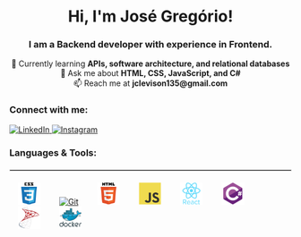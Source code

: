 <h1 align="center">Hi, I'm José Gregório! </h1>
<h3 align="center">I am a Backend developer with experience in Frontend.</h3>

<p align="center">
🌱 Currently learning <strong>APIs, software architecture, and relational databases</strong><br>
💬 Ask me about <strong>HTML, CSS, JavaScript, and C#</strong><br>
📫 Reach me at <strong>jclevison135@gmail.com</strong>
</p>

<h3 align="left">Connect with me:</h3>
<p align="left">
  <a href="https://www.linkedin.com/in/jos%C3%A9-greg%C3%B3rio-476810235/" target="_blank">
    <img src="https://raw.githubusercontent.com/rahuldkjain/github-profile-readme-generator/master/src/images/icons/Social/linked-in-alt.svg" alt="LinkedIn" height="30" width="40" />
  </a>
  <a href="https://www.instagram.com/clevison_gregorio/" target="_blank">
    <img src="https://raw.githubusercontent.com/rahuldkjain/github-profile-readme-generator/master/src/images/icons/Social/instagram.svg" alt="Instagram" height="30" width="40" />
  </a>
 <!-- <a href="https://seuportfolio.com" target="_blank">
    <img src="https://raw.githubusercontent.com/simple-icons/simple-icons/develop/icons/web.svg" alt="Portfolio" height="30" width="40" />
  </a> -->
</p>

<h3 align="left">Languages & Tools:</h3>
<!-- Separation line -->
<hr style="border:1px solid #ccc; margin:20px 0;" />

<p align="left">
  <figure style="display:inline-block; text-align:center; margin:0 15px;">
    <a href="https://www.w3schools.com/css/" target="_blank">
      <img src="https://raw.githubusercontent.com/devicons/devicon/master/icons/css3/css3-original-wordmark.svg" alt="CSS3" width="40" height="40"/>
    </a>
  </figure>

  <figure style="display:inline-block; text-align:center; margin:0 15px;">
    <a href="https://git-scm.com/" target="_blank">
      <img src="https://www.vectorlogo.zone/logos/git-scm/git-scm-icon.svg" alt="Git" width="40" height="40"/>
    </a>
  </figure>

  <figure style="display:inline-block; text-align:center; margin:0 15px;">
    <a href="https://www.w3.org/html/" target="_blank">
      <img src="https://raw.githubusercontent.com/devicons/devicon/master/icons/html5/html5-original-wordmark.svg" alt="HTML5" width="40" height="40"/>
    </a>
  </figure>

  <figure style="display:inline-block; text-align:center; margin:0 15px;">
    <a href="https://developer.mozilla.org/en-US/docs/Web/JavaScript" target="_blank">
      <img src="https://raw.githubusercontent.com/devicons/devicon/master/icons/javascript/javascript-original.svg" alt="JavaScript" width="40" height="40"/>
    </a>
  </figure>

  <figure style="display:inline-block; text-align:center; margin:0 15px;">
    <a href="https://reactjs.org/" target="_blank">
      <img src="https://raw.githubusercontent.com/devicons/devicon/master/icons/react/react-original-wordmark.svg" alt="React" width="40" height="40"/>
    </a>
  </figure>

  <figure style="display:inline-block; text-align:center; margin:0 15px;">
    <a href="https://learn.microsoft.com/en-us/dotnet/csharp/" target="_blank">
      <img src="https://raw.githubusercontent.com/devicons/devicon/master/icons/csharp/csharp-original.svg" alt="C#" width="40" height="40"/>
    </a>
  </figure>

  <figure style="display:inline-block; text-align:center; margin:0 15px;">
    <a href="https://www.microsoft.com/en-us/sql-server" target="_blank">
      <img src="https://raw.githubusercontent.com/devicons/devicon/master/icons/microsoftsqlserver/microsoftsqlserver-original.svg" alt="SQL Server" width="40" height="40"/>
    </a>
  </figure>

  <figure style="display:inline-block; text-align:center; margin:0 15px;">
    <a href="https://www.docker.com/" target="_blank">
      <img src="https://raw.githubusercontent.com/devicons/devicon/master/icons/docker/docker-original-wordmark.svg" alt="Docker" width="40" height="40"/>
    </a>
  </figure>
</p>




<!--
### Hi there 👋


**Clevison123/Clevison123** is a ✨ _special_ ✨ repository because its `README.md` (this file) appears on your GitHub profile.

Here are some ideas to get you started:

- 🔭 I’m currently working on ...
- 🌱 I’m currently learning ...
- 👯 I’m looking to collaborate on ...
- 🤔 I’m looking for help with ...
- 💬 Ask me about ...
- 📫 How to reach me: ...
- 😄 Pronouns: ...
- ⚡ Fun fact: ...
-->
